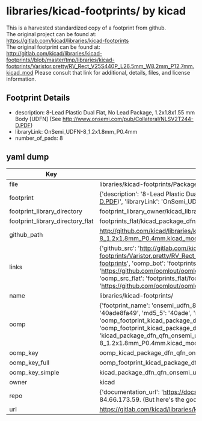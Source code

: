 # libraries/kicad-footprints/ by kicad  
This is a harvested standardized copy of a footprint from github.  
The original project can be found at:  
https://gitlab.com/kicad/libraries/kicad-footprints  
The original footprint can be found at:
http://gitlab.com/kicad/libraries/kicad-footprints//blob/master/tmp/libraries/kicad-footprints/Varistor.pretty/RV_Rect_V25S440P_L26.5mm_W8.2mm_P12.7mm.kicad_mod
Please consult that link for additional, details, files, and license information.  
## Footprint Details
* description: 8-Lead Plastic Dual Flat, No Lead Package, 1.2x1.8x1.55 mm Body [UDFN] (See http://www.onsemi.com/pub/Collateral/NLSV2T244-D.PDF)  
* libraryLink: OnSemi_UDFN-8_1.2x1.8mm_P0.4mm  
* number_of_pads: 8  
## yaml dump  
| Key | Value |  
| --- | --- |  
| file | libraries/kicad-footprints/Package_DFN_QFN.pretty/OnSemi_UDFN-8_1.2x1.8mm_P0.4mm.kicad_mod |  
| footprint | {'description': '8-Lead Plastic Dual Flat, No Lead Package, 1.2x1.8x1.55 mm Body [UDFN] (See http://www.onsemi.com/pub/Collateral/NLSV2T244-D.PDF)', 'libraryLink': 'OnSemi_UDFN-8_1.2x1.8mm_P0.4mm', 'number_of_pads': 8} |  
| footprint_library_directory | footprint_library_owner/kicad_libraries/kicad-footprints/ |  
| footprint_library_directory_flat | footprints_flat/kicad_package_dfn_qfn_onsemi_udfn_8_1_2x1_8mm_p0_4mm/working |  
| github_path | http://github.com/kicad/libraries/kicad-footprints//blob/master/tmp/libraries/kicad-footprints/Package_DFN_QFN.pretty/OnSemi_UDFN-8_1.2x1.8mm_P0.4mm.kicad_mod |  
| links | {'github_src': 'http://gitlab.com/kicad/libraries/kicad-footprints//blob/master/tmp/libraries/kicad-footprints/Varistor.pretty/RV_Rect_V25S440P_L26.5mm_W8.2mm_P12.7mm.kicad_mod', 'github_src_repo': 'https://gitlab.com/kicad/libraries/kicad-footprints', 'oomp_bot': 'footprints/kicad_package_dfn_qfn_onsemi_udfn_8_1_2x1_8mm_p0_4mm/working', 'oomp_bot_github': 'https://github.com/oomlout/oomlout_oomp_footprint_bot/tree/main/footprints/kicad_package_dfn_qfn_onsemi_udfn_8_1_2x1_8mm_p0_4mm/working', 'oomp_src_flat': 'footprints_flat/footprints_flat/kicad_package_dfn_qfn_onsemi_udfn_8_1_2x1_8mm_p0_4mm/working', 'oomp_src_flat_github': 'https://github.com/oomlout/oomlout_oomp_footprint_src/tree/main/footprints_flat/kicad_package_dfn_qfn_onsemi_udfn_8_1_2x1_8mm_p0_4mm/working'} |  
| name | libraries/kicad-footprints/ |  
| oomp | {'footprint_name': 'onsemi_udfn_8_1_2x1_8mm_p0_4mm', 'library_name': 'package_dfn_qfn', 'md5': '40ade8fa492fa4c83feda41e7e0fd638', 'md5_10': '40ade8fa49', 'md5_5': '40ade', 'md5_6': '40ade8', 'oomp_key': 'oomp_kicad_package_dfn_qfn_onsemi_udfn_8_1_2x1_8mm_p0_4mm', 'oomp_key_extra': 'oomp_footprint_kicad_package_dfn_qfn_onsemi_udfn_8_1_2x1_8mm_p0_4mm', 'oomp_key_full': 'oomp_footprint_kicad_package_dfn_qfn_onsemi_udfn_8_1_2x1_8mm_p0_4mm_40ade8', 'oomp_key_simple': 'kicad_package_dfn_qfn_onsemi_udfn_8_1_2x1_8mm_p0_4mm', 'original_filename': 'libraries/kicad-footprints/Package_DFN_QFN.pretty/OnSemi_UDFN-8_1.2x1.8mm_P0.4mm.kicad_mod', 'owner_name': 'kicad'} |  
| oomp_key | oomp_kicad_package_dfn_qfn_onsemi_udfn_8_1_2x1_8mm_p0_4mm |  
| oomp_key_full | oomp_footprint_kicad_package_dfn_qfn_onsemi_udfn_8_1_2x1_8mm_p0_4mm |  
| oomp_key_simple | kicad_package_dfn_qfn_onsemi_udfn_8_1_2x1_8mm_p0_4mm |  
| owner | kicad |  
| repo | {'documentation_url': 'https://docs.github.com/rest/overview/resources-in-the-rest-api#rate-limiting', 'message': "API rate limit exceeded for 84.66.173.59. (But here's the good news: Authenticated requests get a higher rate limit. Check out the documentation for more details.)"} |  
| url | https://gitlab.com/kicad/libraries/kicad-footprints |  

